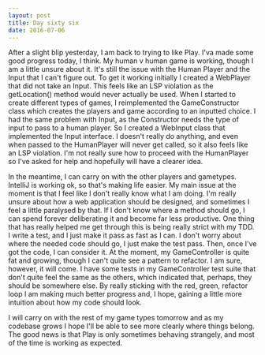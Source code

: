 ```yaml
---
layout: post
title: Day sixty six
date: 2016-07-06
---
```


After a slight blip yesterday, I am back to trying to like Play.  I'va made some good progress today, I think.  My human v human game is working, though I am a little unsure about it.  It's still the issue with the Human Player and the Input that I can't figure out.  To get it working initially I created a WebPlayer that did not take an Input.  This feels like an LSP violation as the getLocation() method would never actually be used.  When I started to create different types of games, I reimplemented the GameConstructor class which creates the players and game according to an inputted choice.  I had the same problem with Input, as the Constructor needs the type of input to pass to a human player.  So I created a WebInput class that implemented the Input interface.  I doesn't really do anything, and even when passed to the HumanPlayer will never get called, so it also feels like an LSP violation.  I'm not really sure how to proceed with the HumanPlayer so I've asked for help and hopefully will have a clearer idea.

In the meantime, I can carry on with the other players and gametypes.  IntelliJ is working ok, so that's making life easier.  My main issue at the moment is that I feel like I don't really know what I am doing.  I'm really unsure about how a web application should be designed, and sometimes I feel a little paralysed by that.  If I don't know where a method should go, I can spend forever deliberating it and become far less productive.  One thing that has really helped me get through this is being really strict with my TDD.  I write a test, and I just make it pass as fast as I can.  I don't worry about where the needed code should go, I just make the test pass.  Then, once I've got the code, I can consider it.  At the moment, my GameController is quite fat and growing, though I can't quite see a pattern to refactor.  I am sure, however, it will come.  I have some tests in my GameController test suite that don't quite feel the same as the others, which indicated that, perhaps, they should be somewhere else.  By really sticking with the red, green, refactor loop I am making much better progress and, I hope, gaining a little more intuition about how my code should look.

I will carry on with the rest of my game types tomorrow and as my codebase grows I hope I'll be able to see more clearly where things belong.  The good news is that Play is only sometimes behaving strangely, and most of the time is working as expected.
